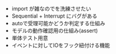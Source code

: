
* import が雑なのでを洗練させたい
* Sequential + Interrupt にバグがある
* autoで受理可能かどうか判定する仕組み
* モデルの動作確認用の仕組み(assert)
* 単体テスト用意
* イベントに対してIOをフック紐付ける機能
